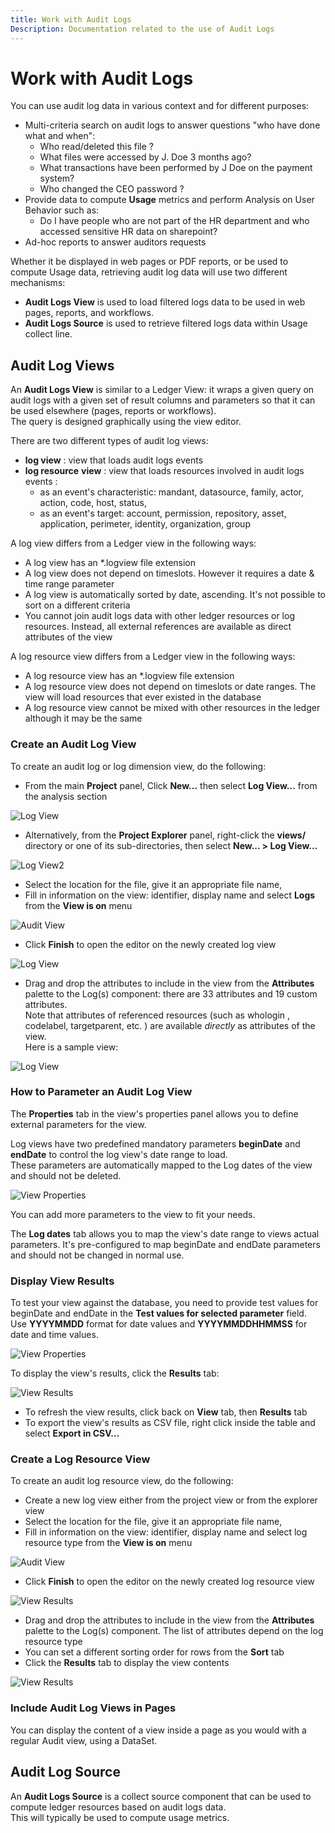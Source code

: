 ```yaml
---
title: Work with Audit Logs
Description: Documentation related to the use of Audit Logs
---
```


# Work with Audit Logs

You can use audit log data in various context and for different purposes:

- Multi-criteria search on audit logs to answer questions "who have done what and when":  
  - Who read/deleted this file ?
  - What files were accessed by J. Doe 3 months ago?
  - What transactions have been performed by J Doe on the payment system?
  - Who changed the CEO password ?
- Provide data to compute **Usage**  metrics and perform Analysis on User Behavior such as:  
  - Do I have people who are not part of the HR department and who accessed sensitive HR data on sharepoint?
- Ad-hoc reports to answer auditors requests

Whether it be displayed in web pages or PDF reports, or be used to compute Usage data, retrieving audit log data will use two different mechanisms:

- **Audit Logs View**  is used to load filtered logs data to be used in web pages, reports, and workflows.
- **Audit Logs Source** is used to retrieve filtered logs data within Usage collect line.

## Audit Log Views

An **Audit Logs View** is similar to a Ledger View: it wraps a given query on audit logs with a given set of result columns and parameters so that it can be used elsewhere (pages, reports or workflows).  
The query is designed graphically using the view editor.  

There are two different types of audit log views:

- **log view** :  view that loads audit logs events
- **log resource**  **view** : view that loads resources involved in audit logs events :
  - as an event's characteristic:  mandant, datasource, family, actor, action, code, host, status,
  - as an event's target: account, permission, repository, asset, application, perimeter, identity, organization,  group

A log view differs from a Ledger view in the following ways:  

- A log view has an \*.logview file extension
- A log view does not depend on timeslots. However it requires a date & time range parameter
- A log view is automatically sorted by date, ascending. It's not possible to sort on a different criteria
- You cannot join audit logs data with other ledger resources or log resources.  Instead, all external references are available as direct attributes of the view

A log resource view differs from a Ledger view in the following ways:  

- A log resource view has an \*.logview file extension
- A log resource view does not depend on timeslots or date ranges.  The view will load resources that ever existed in the database
- A log resource view cannot be mixed with other resources in the ledger although it may be the same

### Create an Audit Log View

To create an audit log or log dimension view, do the following:

- From the main **Project** panel, Click **New...** then select **Log View...** from the analysis section  

![Log View](../audit-logs/images/1.png "Log View")

- Alternatively, from the **Project Explorer** panel, right-click the **views/** directory or one of its sub-directories, then select **New... \> Log View...**

![Log View2](../audit-logs/images/1b.png "Log View2")

- Select the location for the file, give it an appropriate file name,
- Fill in information on the view: identifier, display name and select **Logs** from the **View is on** menu  

![Audit View](../audit-logs/images/1c.png "Audit View")

- Click **Finish** to open the editor on the newly created log view  

![Log View](../audit-logs/images/2.png "Log View")

- Drag and drop the attributes to include in the view from the **Attributes** palette to the Log(s) component:  there are 33 attributes and 19 custom attributes.  
Note that attributes of referenced resources (such as whologin , codelabel, targetparent, etc. ) are available _directly_ as attributes of the view.  
Here is a sample view:  

![Log View](../audit-logs/images/3.png "Log View")

### How to Parameter an Audit Log View

The **Properties**  tab in the view's properties panel allows you to define external parameters for the view.  

Log views have two predefined mandatory parameters **beginDate** and **endDate** to control the log view's date range to load.  
These parameters are automatically mapped to the Log dates of the view and should not be deleted.  

![View Properties](../audit-logs/images/2b.png "View Properties")

You can add more parameters to the view to fit your needs.  

The **Log dates** tab allows you to map the view's date range to views actual parameters.  It's pre-configured to map beginDate and endDate parameters and should not be changed in normal use.  

### Display View Results

To test your view against the database, you need to provide test values for beginDate and endDate in the **Test values for selected parameter** field.  
Use **YYYYMMDD** format for date values and **YYYYMMDDHHMMSS** for date and time values.  

![View Properties](../audit-logs/images/4.png "View Properties")

To display the view's results, click the **Results** tab:

![View Results](../audit-logs/images/5.png "View Results")

- To refresh the view results, click back on **View** tab, then **Results** tab
- To export the view's results as CSV file, right click inside the table and select **Export in CSV...**

### Create a Log Resource View

To create an audit log resource view, do the following:  

- Create a new log view either from the project view or from the explorer view
- Select the location for the file, give it an appropriate file name,
- Fill in information on the view: identifier, display name and select log resource type from the **View is on** menu  

![Audit View](../audit-logs/images/1d.png "Audit View")

- Click **Finish** to open the editor on the newly created log resource view  

![View Results](../audit-logs/images/3b.png "View Results")

- Drag and drop the attributes to include in the view from the **Attributes** palette to the Log(s) component. The list of attributes depend on the log resource type
- You can set a different sorting order for rows from the **Sort** tab
- Click the **Results** tab to display the view contents  

![View Results](../audit-logs/images/5b.png "View Results")

### Include Audit Log Views in Pages

You can display the content of a view inside a page  as you would with a regular Audit view, using a DataSet.

## Audit Log Source

An **Audit Logs Source** is a collect source component that can be used to compute ledger resources based on audit logs data.  
This will typically be used to compute usage metrics.  
